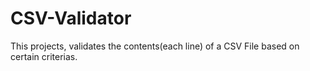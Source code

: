 # CSV-Validator
This projects, validates the contents(each line) of a CSV File based on certain criterias.
